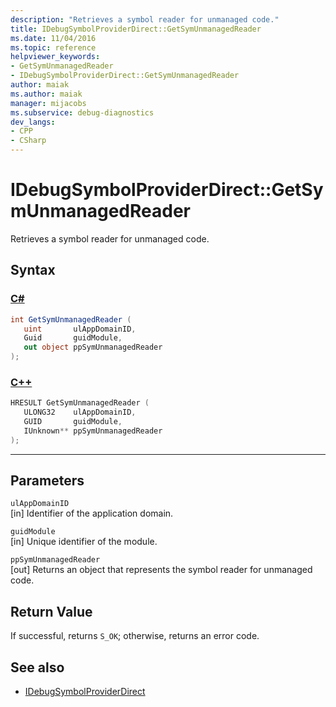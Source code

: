 ```yaml
---
description: "Retrieves a symbol reader for unmanaged code."
title: IDebugSymbolProviderDirect::GetSymUnmanagedReader
ms.date: 11/04/2016
ms.topic: reference
helpviewer_keywords:
- GetSymUnmanagedReader
- IDebugSymbolProviderDirect::GetSymUnmanagedReader
author: maiak
ms.author: maiak
manager: mijacobs
ms.subservice: debug-diagnostics
dev_langs:
- CPP
- CSharp
---
```

# IDebugSymbolProviderDirect::GetSymUnmanagedReader

Retrieves a symbol reader for unmanaged code.

## Syntax

### [C#](#tab/csharp)
```csharp
int GetSymUnmanagedReader (
   uint       ulAppDomainID,
   Guid       guidModule,
   out object ppSymUnmanagedReader
);
```
### [C++](#tab/cpp)
```cpp
HRESULT GetSymUnmanagedReader (
   ULONG32    ulAppDomainID,
   GUID       guidModule,
   IUnknown** ppSymUnmanagedReader
);
```
---

## Parameters
`ulAppDomainID`\
[in] Identifier of the application domain.

`guidModule`\
[in] Unique identifier of the module.

`ppSymUnmanagedReader`\
[out] Returns an object that represents the symbol reader for unmanaged code.

## Return Value
 If successful, returns `S_OK`; otherwise, returns an error code.

## See also
- [IDebugSymbolProviderDirect](../../../extensibility/debugger/reference/idebugsymbolproviderdirect.md)
